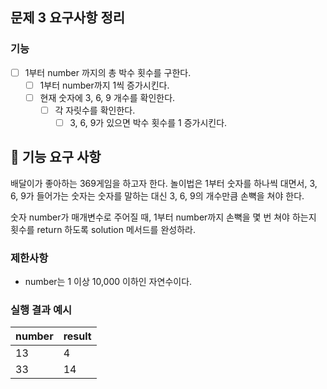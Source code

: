 ## 문제 3 요구사항 정리

### 기능

- [ ] 1부터 number 까지의 총 박수 횟수를 구한다.
  - [ ] 1부터 number까지 1씩 증가시킨다.
  - [ ] 현재 숫자에 3, 6, 9 개수를 확인한다.
    - [ ] 각 자릿수를 확인한다.
      - [ ] 3, 6, 9가 있으면 박수 횟수를 1 증가시킨다.

## 🚀 기능 요구 사항

배달이가 좋아하는 369게임을 하고자 한다. 놀이법은 1부터 숫자를 하나씩 대면서, 3, 6, 9가 들어가는 숫자는 숫자를 말하는 대신 3, 6, 9의 개수만큼 손뼉을 쳐야 한다.

숫자 number가 매개변수로 주어질 때, 1부터 number까지 손뼉을 몇 번 쳐야 하는지 횟수를 return 하도록 solution 메서드를 완성하라.

### 제한사항

- number는 1 이상 10,000 이하인 자연수이다.

### 실행 결과 예시

| number | result |
| --- | --- |
| 13 | 4 |
| 33 | 14 |

